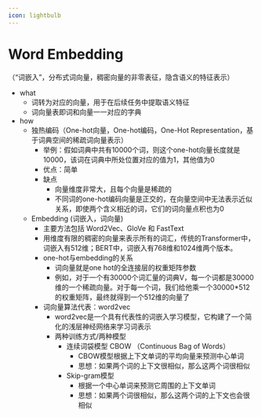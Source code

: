 ```yaml
---
icon: lightbulb
---
```

# Word Embedding
（“词嵌入”，分布式词向量，稠密向量的非零表征，隐含语义的特征表示）
- what
    - 词转为对应的向量，用于在后续任务中提取语义特征
    - 词向量表即词和向量一一对应的字典
- how
    - 独热编码（One-hot向量，One-hot编码，One-Hot Representation，基于词典空间的稀疏词向量表示）
        - 举例：假如词典中共有10000个词，则这个one-hot向量长度就是10000，该词在词典中所处位置对应的值为1，其他值为0
        - 优点：简单
        - 缺点
            - 向量维度非常大，且每个向量是稀疏的
            - 不同词的one-hot编码向量是正交的，在向量空间中无法表示近似关系，即使两个含义相近的词，它们的词向量点积也为0
    - Embedding (词嵌入，词向量)
        - 主要方法包括 Word2Vec、GloVe 和 FastText
        - 用维度有限的稠密的向量来表示所有的词汇，传统的Transformer中，词嵌入有512维；BERT中，词嵌入有768维和1024维两个版本。
        - one-hot与embedding的关系 
            - 词向量就是one hot的全连接层的权重矩阵参数
            - 例如，对于一个有30000个词汇量的词典V，每一个词都是30000维的一个稀疏向量。对于每一个词，我们给他乘一个30000*512的权重矩阵，最终就得到一个512维的向量了
        - 词向量算法代表：word2vec
            - word2vec是一个具有代表性的词嵌入学习模型，它构建了一个简化的浅层神经网络来学习词表示
            - 两种训练方式/两种模型
                - 连续词袋模型 CBOW （Continuous Bag of Words）
                    - CBOW模型根据上下文单词的平均向量来预测中心单词
                    - 思想：如果两个词的上下文很相似，那么这两个词很相似
                - Skip-gram模型
                    - 根据一个中心单词来预测它周围的上下文单词
                    - 思想：如果两个词很相似，那么这两个词的上下文也会很相似